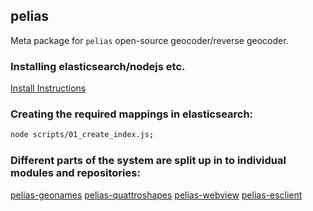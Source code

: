 
## pelias

Meta package for `pelias` open-source geocoder/reverse geocoder.

### Installing elasticsearch/nodejs etc.

[Install Instructions](https://github.com/mapzen/pelias/blob/node/INSTALL.md)

### Creating the required mappings in elasticsearch:

```bash
node scripts/01_create_index.js;
```

### Different parts of the system are split up in to individual modules and repositories:

[pelias-geonames](https://github.com/mapzen/pelias-geonames)
[pelias-quattroshapes](https://github.com/mapzen/pelias-quattroshapes)
[pelias-webview](https://github.com/mapzen/pelias-webview)
[pelias-esclient](https://github.com/mapzen/pelias-esclient)